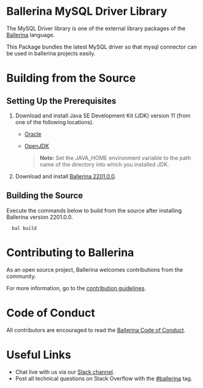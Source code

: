 Ballerina MySQL Driver Library
===================

The MySQL Driver library is one of the external library packages of the <a target="_blank" href="https://ballerina.io
/"> Ballerina</a> language. 

This Package bundles the latest MySQL driver so that mysql connector can be used in ballerina projects easily.
 
 # Building from the Source
 ## Setting Up the Prerequisites
 
 1. Download and install Java SE Development Kit (JDK) version 11 (from one of the following locations).
 
    * [Oracle](https://www.oracle.com/java/technologies/javase-jdk11-downloads.html)
 
    * [OpenJDK](https://adoptopenjdk.net/)
 
         > **Note:** Set the JAVA_HOME environment variable to the path name of the directory into which you installed JDK.
 
 2. Download and install [Ballerina 2201.0.0](https://ballerina.io/). 
 
 ## Building the Source
 
 Execute the commands below to build from the source after installing Ballerina version 2201.0.0.
```shell script
  bal build
```

 # Contributing to Ballerina
 As an open source project, Ballerina welcomes contributions from the community. 
 
 For more information, go to the [contribution guidelines](https://github.com/ballerina-platform/ballerina-lang/blob/main/CONTRIBUTING.md).
 
 # Code of Conduct
 All contributors are encouraged to read the [Ballerina Code of Conduct](https://ballerina.io/code-of-conduct).
 
 # Useful Links
 * Chat live with us via our [Slack channel](https://ballerina.io/community/slack/).
 * Post all technical questions on Stack Overflow with the [#ballerina](https://stackoverflow.com/questions/tagged/ballerina) tag.
